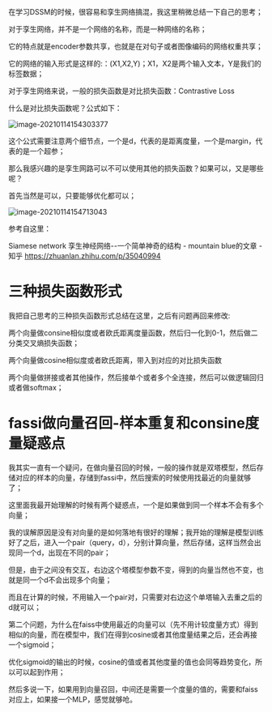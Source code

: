 在学习DSSM的时候，很容易和孪生网络搞混，我这里稍微总结一下自己的思考；



对于孪生网络，并不是一个网络的名称，而是一种网络的名称；

它的特点就是encoder参数共享，也就是在对句子或者图像编码的网络权重共享；

它的网络的输入形式是这样的:：(X1,X2,Y)；X1，X2是两个输入文本，Y是我们的标签数据；

对于孪生网络来说，一般的损失函数是对比损失函数：Contrastive Loss

什么是对比损失函数呢？公式如下：

![image-20210114154303377](/Users/zida/Library/Application%20Support/typora-user-images/image-20210114154303377.png)

这个公式需要注意两个细节点，一个是d，代表的是距离度量，一个是margin，代表的是一个超参；

那么我感兴趣的是孪生网路可以不可以使用其他的损失函数？如果可以，又是哪些呢？

首先当然是可以，只要能够优化都可以；

![image-20210114154713043](/Users/zida/Library/Application%20Support/typora-user-images/image-20210114154713043.png)

参考自这里：

Siamese network 孪生神经网络--一个简单神奇的结构 - mountain blue的文章 - 知乎 https://zhuanlan.zhihu.com/p/35040994

# 三种损失函数形式

我把自己思考的三种损失函数形式总结在这里，之后有问题再回来修改:

两个向量做consine相似度或者欧氏距离度量函数，然后归一化到0-1，然后做二分类交叉熵损失函数；

两个向量做cosine相似度或者欧氏距离，带入到对应的对比损失函数

两个向量做拼接或者其他操作，然后接单个或者多个全连接，然后可以做逻辑回归或者做softmax；

# fassi做向量召回-样本重复和consine度量疑惑点

我其实一直有一个疑问，在做向量召回的时候，一般的操作就是双塔模型，然后存储对应的样本的向量，存储到fassi中，然后搜索的时候使用找最近的向量就够了；

这里面我最开始理解的时候有两个疑惑点，一个是如果做到同一个样本不会有多个向量；

我的误解原因是没有对向量的是如何落地有很好的理解；我开始的理解是模型训练好了之后，进入一个pair（query，d），分别计算向量，然后存储，这样当然会出现同一个d，出现在不同的pair；

但是，由于之间没有交互，右边这个塔模型参数不变，得到的向量当然也不变，也就是同一个d不会出现多个向量；

而且在计算的时候，不用输入一个pair对，只需要对右边这个单塔输入去重之后的d就可以；

第二个问题，为什么在faiss中使用最近的向量可以（先不用计较度量方式）得到相似的向量，而在模型中，我们在得到cosine或者其他度量结果之后，还会再接一个sigmoid；

优化sigmoid的输出的时候，cosine的值或者其他度量的值也会同等趋势变化，所以可以起到作用；

然后多说一下，如果用到向量召回，中间还是需要一个度量的值的，需要和faiss对应上，如果接一个MLP，感觉就够呛。


